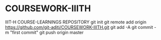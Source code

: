 # COURSEWORK-IIITH
IIIT-H COURSE-LEARNINGS REPOSITORY
git init
git remote add origin https://github.com/git-aditi/COURSEWORK-IIITH.git
git add -A
git commit -m "first commit"
git push origin master

